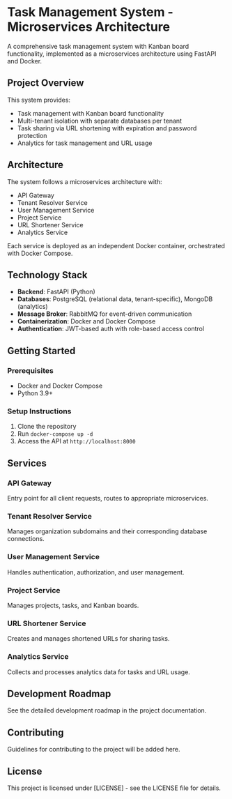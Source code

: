 # Task Management System - Microservices Architecture

A comprehensive task management system with Kanban board functionality, implemented as a microservices architecture using FastAPI and Docker.

## Project Overview

This system provides:
- Task management with Kanban board functionality
- Multi-tenant isolation with separate databases per tenant
- Task sharing via URL shortening with expiration and password protection
- Analytics for task management and URL usage

## Architecture

The system follows a microservices architecture with:
- API Gateway
- Tenant Resolver Service
- User Management Service
- Project Service
- URL Shortener Service
- Analytics Service

Each service is deployed as an independent Docker container, orchestrated with Docker Compose.

## Technology Stack

- **Backend**: FastAPI (Python)
- **Databases**: PostgreSQL (relational data, tenant-specific), MongoDB (analytics)
- **Message Broker**: RabbitMQ for event-driven communication
- **Containerization**: Docker and Docker Compose
- **Authentication**: JWT-based auth with role-based access control

## Getting Started

### Prerequisites
- Docker and Docker Compose
- Python 3.9+

### Setup Instructions
1. Clone the repository
2. Run `docker-compose up -d`
3. Access the API at `http://localhost:8000`

## Services

### API Gateway
Entry point for all client requests, routes to appropriate microservices.

### Tenant Resolver Service
Manages organization subdomains and their corresponding database connections.

### User Management Service
Handles authentication, authorization, and user management.

### Project Service
Manages projects, tasks, and Kanban boards.

### URL Shortener Service
Creates and manages shortened URLs for sharing tasks.

### Analytics Service
Collects and processes analytics data for tasks and URL usage.

## Development Roadmap

See the detailed development roadmap in the project documentation.

## Contributing

Guidelines for contributing to the project will be added here.

## License

This project is licensed under [LICENSE] - see the LICENSE file for details.